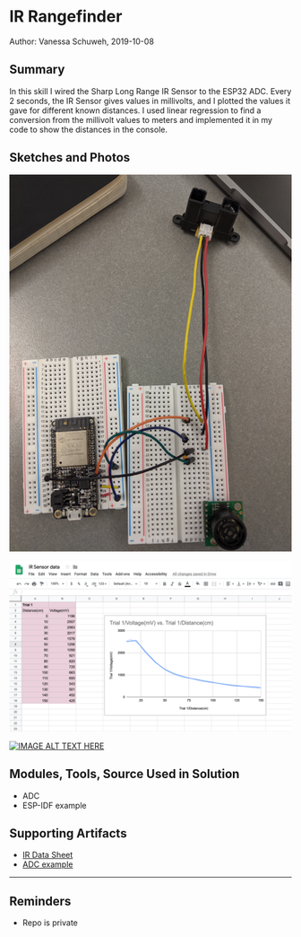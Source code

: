 #  IR Rangefinder

Author: Vanessa Schuweh, 2019-10-08

## Summary

In this skill I wired the Sharp Long Range IR Sensor to the ESP32 ADC. Every 2 seconds, the IR Sensor gives values in millivolts, and I plotted the values it gave for different known distances. I used linear regression to find a conversion from the millivolt values to meters and implemented it in my code to show the distances in the console.

## Sketches and Photos

![Image](./images/ir.jpg)

![Image](./images/excel.png)

[![IMAGE ALT TEXT HERE](https://img.youtube.com/vi/5Qnq_MC4LlI/0.jpg)](https://www.youtube.com/watch?v=5Qnq_MC4LlI)

## Modules, Tools, Source Used in Solution
* ADC
* ESP-IDF example

## Supporting Artifacts
* [IR Data Sheet](https://www.sparkfun.com/datasheets/Sensors/Infrared/gp2y0a02yk_e.pdf)
* [ADC example](https://github.com/espressif/esp-idf/tree/39f090a4f1dee4e325f8109d880bf3627034d839/examples/peripherals/adc)

-----

## Reminders
- Repo is private
